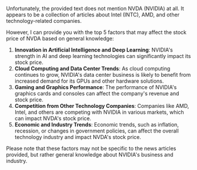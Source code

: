 Unfortunately, the provided text does not mention NVDA (NVIDIA) at all. It appears to be a collection of articles about Intel (INTC), AMD, and other technology-related companies.

However, I can provide you with the top 5 factors that may affect the stock price of NVDA based on general knowledge:

1. **Innovation in Artificial Intelligence and Deep Learning**: NVIDIA's strength in AI and deep learning technologies can significantly impact its stock price.
2. **Cloud Computing and Data Center Trends**: As cloud computing continues to grow, NVIDIA's data center business is likely to benefit from increased demand for its GPUs and other hardware solutions.
3. **Gaming and Graphics Performance**: The performance of NVIDIA's graphics cards and consoles can affect the company's revenue and stock price.
4. **Competition from Other Technology Companies**: Companies like AMD, Intel, and others are competing with NVIDIA in various markets, which can impact NVDA's stock price.
5. **Economic and Industry Trends**: Economic trends, such as inflation, recession, or changes in government policies, can affect the overall technology industry and impact NVDA's stock price.

Please note that these factors may not be specific to the news articles provided, but rather general knowledge about NVIDIA's business and industry.